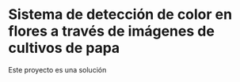 # Sistema de detección de color en flores a través de imágenes de cultivos de papa

Este proyecto es una solución
